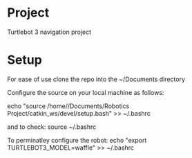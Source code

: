 # Project
Turtlebot 3 navigation project
# Setup
For ease of use clone the repo into the ~/Documents directory

Configure the source on your local machine as follows:

echo "source /home/<USER>/Documents/Robotics Project/catkin_ws/devel/setup.bash" >> ~/.bashrc

and to check: source ~/.bashrc

To perminatley configure the robot:
echo "export TURTLEBOT3_MODEL=waffle" >> ~/.bashrc

